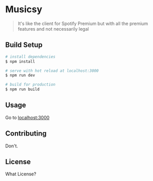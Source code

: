 # Musicsy

> It's like the client for Spotify Premium but with all the premium features and not necessarily legal

## Build Setup

``` bash
# install dependencies
$ npm install

# serve with hot reload at localhost:3000
$ npm run dev

# build for production
$ npm run build
```

## Usage

Go to [localhost:3000](localhost:3000)

## Contributing
Don't.

## License
What License?
